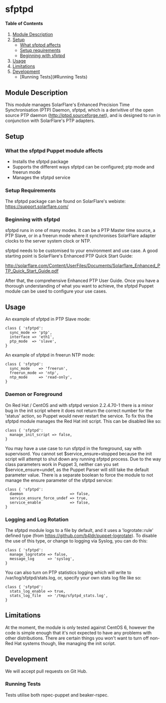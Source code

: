 # sfptpd

#### Table of Contents

1. [Module Description](#module-description)
2. [Setup](#setup)
    * [What sfptpd affects](#what-sfptpd-affects)
    * [Setup requirements](#setup-requirements)
    * [Beginning with sfptpd](#beginning-with-sfptpd)
3. [Usage](#usage)
4. [Limitations](#limitations)
5. [Development](#development)
    * [Running Tests](#Running Tests)

## Module Description

This module manages SolarFlare's Enhanced Precision Time Synchronisation (PTP) Daemon, sfptpd,
which is a derivitive of the open source PTP daemon (http://ptpd.sourceforge.net), and is
designed to run in conjunction with SolarFlare's PTP adapters.

## Setup

### What the sfptpd Puppet module affects

* Installs the sfptpd package
* Supports the different ways sfptpd can be configured; ptp mode and freerun mode
* Manages the sfptpd service

### Setup Requirements

The sfptpd package can be found on SolarFlare's webiste: https://support.solarflare.com/

### Beginning with sfptpd

sfptpd runs in one of many modes. It can be a PTP Master time source, a PTP Slave, or in a
freerun mode where it synchronises SolarFlare adapter clocks to the server system clock or NTP.

sfptpd needs to be customised to your environment and use case. A good starting point is
SolarFlare's Enhanced PTP Quick Start Guide:

http://solarflare.com/Content/UserFiles/Documents/Solarflare_Enhanced_PTP_Quick_Start_Guide.pdf

After that, the comprehensive Enhanced PTP User Guide. Once you have a thorough understanding
of what you want to achieve, the sfptpd Puppet module can be used to configure your use cases.

## Usage

An example of sfptpd in PTP Slave mode:

~~~ puppet
class { 'sfptpd': 
  sync_mode => 'ptp',
  interface => 'eth1',
  ptp_mode  => 'slave',
}
~~~

An example of sfptpd in freerun NTP mode:

~~~ puppet
class { 'sfptpd': 
  sync_mode    => 'freerun',
  freerun_mode => 'ntp',
  ntp_mode     => 'read-only',
}
~~~

### Daemon or Foreground

On Red Hat / CentOS and with sfptpd version 2.2.4.70-1 there is a minor bug in the init script
where it does not return the correct number for the 'status' action, so Puppet would never
restart the service. To fix this the sfptpd module manages the Red Hat init script. This can be disabled
like so:

~~~ puppet
class { 'sfptpd':
  manage_init_script => false,
}
~~~

You may have a use case to run sfptpd in the foreground, say with supervisord. You cannot set
$service_ensure=stopped because the init script will attempt to shut down any running sfptpd process.
Due to the way class parameters work in Puppet 3, neither can you set $service_ensure=undef,
as the Puppet Parser will still take the default parameter value. There is a separate boolean to
force the module to not manage the ensure parameter of the sfptpd service:

~~~ puppet
class { 'sfptpd':
  daemon                     => false,
  service_ensure_force_undef => true,
  service_enable             => false,
}
~~~

### Logging and Log Rotation

The sfptpd module logs to a file by default, and it uses a 'logrotate::rule' defined type
(from https://github.com/b4ldr/puppet-logrotate). To disable the use of this type, or 
change to logging via Syslog, you can do this:

~~~ puppet
class { 'sfptpd':
  manage_logrotate => false,
  message_log      => 'syslog',
}
~~~

You can also turn on PTP statistics logging which will write to /var/log/sfptpd/stats.log, or,
specify your own stats log file like so:

~~~ puppet
class { 'sfptpd':
  stats_log_enable => true,
  stats_log_file   => '/tmp/sfptpd_stats.log',
}
~~~

## Limitations

At the moment, the module is only tested against CentOS 6, however the code is simple
enough that it's not expected to have any problems with other distributions. There are certain
things you won't want to turn off non-Red Hat systems though, like managing the init script.

## Development

We will accept pull requests on Git Hub.

### Running Tests

Tests utilise both rspec-puppet and beaker-rspec.
